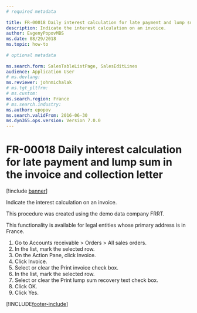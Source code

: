 ```yaml
--- 
# required metadata 
 
title: FR-00018 Daily interest calculation for late payment and lump sum in the invoice and collection letter
description: Indicate the interest calculation on an invoice. 
author: EvgenyPopovMBS
ms.date: 08/29/2018
ms.topic: how-to 
 
# optional metadata 
 
ms.search.form: SalesTableListPage, SalesEditLines   
audience: Application User 
# ms.devlang:  
ms.reviewer: johnmichalak
# ms.tgt_pltfrm:  
# ms.custom:  
ms.search.region: France
# ms.search.industry: 
ms.author: epopov
ms.search.validFrom: 2016-06-30 
ms.dyn365.ops.version: Version 7.0.0 
---
```

# FR-00018 Daily interest calculation for late payment and lump sum in the invoice and collection letter

[!include [banner](../../includes/banner.md)]

Indicate the interest calculation on an invoice.

This procedure was created using the demo data company FRRT. 

This functionality is available for legal entities whose primary address is in France.



1. Go to Accounts receivable > Orders > All sales orders.
2. In the list, mark the selected row.
3. On the Action Pane, click Invoice.
4. Click Invoice.
5. Select or clear the Print invoice check box.
6. In the list, mark the selected row.
7. Select or clear the Print lump sum recovery text check box.
8. Click OK.
9. Click Yes.



[!INCLUDE[footer-include](../../../includes/footer-banner.md)]